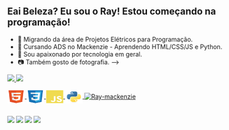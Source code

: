 ## Eai Beleza? Eu sou o Ray! Estou começando na programação!

- 🔭 Migrando da área de Projetos Elétricos para Programação.
- 🌱 Cursando ADS no Mackenzie - Aprendendo HTML/CSS/JS e Python.
- 📱 Sou apaixonado por tecnologia em geral.
- 📷 Também gosto de fotografia.
-->
<div>
  <a href="https://github.com/rafaballerini">
  <img height="180em" src="https://github-readme-stats.vercel.app/api?username=rayalvessouza&show_icons=true&theme=calm&include_all_commits=true&count_private=true"/>
  <img height="180em" src="https://github-readme-stats.vercel.app/api/top-langs/?username=rayalvessouza&layout=compact&langs_count=7&theme=calm"/>
</div>
<div style="display: inline_block"><br>
  <img align="center" alt="Ray-HTML" height="30" width="40" src="https://raw.githubusercontent.com/devicons/devicon/master/icons/html5/html5-original.svg">
    <img align="center" alt="Ray-CSS" height="30" width="40" src="https://raw.githubusercontent.com/devicons/devicon/master/icons/css3/css3-original.svg">
  <img align="center" alt="Ray-Js" height="30" width="40" src="https://raw.githubusercontent.com/devicons/devicon/master/icons/javascript/javascript-plain.svg">
    <img align="center" alt="Ray-Python" height="30" width="40" src="https://raw.githubusercontent.com/devicons/devicon/master/icons/python/python-original.svg">
      <img align="center" alt="Ray-mackenzie" height="100" width="100" src="https://www.mackenzie.br/fileadmin/CONFIGURACOES/DEFAULT_21/Resources/Public/Template/img/logo/mackenzie_w.svg"> 
</div>
  
  ##
 
<div> 
<a href="https://www.wa.me/5511993911041/" target="_blank"><img src="https://img.shields.io/badge/WhatsApp-25D366?style=for-the-badge&logo=whatsapp&logoColor=white"></a>
  <a href="https://https://www.linkedin.com/in/ray-alves/" target="_blank"><img src="https://img.shields.io/badge/-LinkedIn-%230077B5?style=for-the-badge&logo=linkedin&logoColor=white" target="_blank"></a> 
  <a href="https://www.instagram.com/ray.alvees/" target="_blank"><img src="https://img.shields.io/badge/-Instagram-%23E4405F?style=for-the-badge&logo=instagram&logoColor=white" target="_blank"></a>
  <a href="mailto:rayalvessouza@live.com" target="_blank"><img src="https://img.shields.io/badge/Microsoft_Outlook-0078D4?style=for-the-badge&logo=microsoft-outlook&logoColor=white"></a>
</div>
